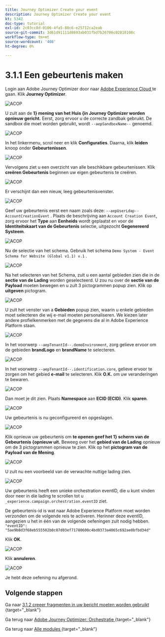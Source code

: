 ```yaml
---
title: Journey Optimizer Create your event
description: Journey Optimizer Create your event
kt: 5342
doc-type: tutorial
exl-id: 2c03cc8d-0106-4fa5-80c6-e25712ca2eab
source-git-commit: 3d61d91111d8693ab031fbd7b26706c02818108c
workflow-type: tm+mt
source-wordcount: '408'
ht-degree: 0%

---
```


# 3.1.1 Een gebeurtenis maken

Login aan Adobe Journey Optimizer door naar [ Adobe Experience Cloud ](https://experience.adobe.com) te gaan. Klik **Journey Optimizer**.

![ ACOP ](./images/acophome.png)

U zult aan de **1&rbrace; mening van het Huis &lbrace;in Journey Optimizer worden opnieuw gericht.** Eerst, zorg ervoor u de correcte zandbak gebruikt. De sandbox die moet worden gebruikt, wordt `--aepSandboxName--` genoemd.

![ ACOP ](./images/acoptriglp.png)

In het linkermenu, scrol neer en klik **Configuraties**. Daarna, klik **leiden** knoop onder **Gebeurtenissen**.

![ ACOP ](./images/acopmenu.png)

Vervolgens ziet u een overzicht van alle beschikbare gebeurtenissen. Klik **creëren Gebeurtenis** beginnen uw eigen gebeurtenis te creëren.

![ ACOP ](./images/emptyevent.png)

Er verschijnt dan een nieuw, leeg gebeurtenisvenster.

![ ACOP ](./images/emptyevent1.png)

Geef uw gebeurtenis eerst een naam zoals deze: `--aepUserLdap--AccountCreationEvent` .
Plaats de beschrijving aan `Account Creation Event`, zorg ervoor het **Type** aan **Eenheids** wordt geplaatst en voor de **Identiteitskaart van de Gebeurtenis** selectie, uitgezocht **Gegenereerd Systeem**.

![ ACOP ](./images/eventdescription.png)

Nu de selectie van het schema. Gebruik het schema `Demo System - Event Schema for Website (Global v1.1) v.1` .

![ ACOP ](./images/eventschema.png)

Na het selecteren van het Schema, zult u een aantal gebieden zien die in de **sectie van de Lading** worden geselecteerd. U zou nu over de **sectie van de Payload** moeten bewegen en u zult 3 pictogrammen popup zien. Klik op **uitgeven** pictogram.

![ ACOP ](./images/eventpayload.png)

U zult het venster van a **Gebieden** popup zien, waarin u enkele gebieden moet selecteren die wij e-mail moeten personaliseren.  We kiezen later andere profielkenmerken met de gegevens die al in Adobe Experience Platform staan.

![ ACOP ](./images/eventfields.png)

In het voorwerp `--aepTenantId--.demoEnvironment`, zorg gelieve ervoor om de gebieden **brandLogo** en **brandName** te selecteren.

![ ACOP ](./images/eventpayloadbr.png)

In het voorwerp `--aepTenantId--.identification.core`, gelieve ervoor te zorgen om het gebied **e-mail** te selecteren. Klik **O.K.** om uw veranderingen te bewaren.

![ ACOP ](./images/eventpayloadbrid.png)

Dan moet je dit zien. Plaats **Namespace** aan **ECID (ECID)**. Klik **sparen**.

![ ACOP ](./images/eventsave.png)

Uw gebeurtenis is nu geconfigureerd en opgeslagen.

![ ACOP ](./images/eventdone.png)

Klik opnieuw uw gebeurtenis om **te openen geef het 1&rbrace; scherm van de Gebeurtenis &lbrace;opnieuw uit.** Beweeg over het **gebied van de Lading** opnieuw om de 3 pictogrammen opnieuw te zien. Klik op het **pictogram van de Payload van de Mening**.

![ ACOP ](./images/viewevent.png)

U zult nu een voorbeeld van de verwachte nuttige lading zien.

![ ACOP ](./images/fullpayload.png)

Uw gebeurtenis heeft een unieke orchestration eventID, die u kunt vinden door neer in die lading te scrollen tot u `_experience.campaign.orchestration.eventID` ziet.

De gebeurtenis-id is wat naar Adobe Experience Platform moet worden verzonden om de volgende reis te activeren. Herinner deze eventID, aangezien u het in één van de volgende oefeningen zult nodig hebben.
`"eventID": "5ae9b8d3f68eb555502b0c07d03ef71780600c4bd0373a4065c692ae0bfbd34d"`

Klik **OK**.

![ ACOP ](./images/payloadeventID.png)

Klik **annuleren**.

![ ACOP ](./images/payloadeventID1.png)

Je hebt deze oefening nu afgerond.

## Volgende stappen

Ga naar [ 3.1.2 creeer fragmenten in uw bericht moeten worden gebruikt ](./ex2.md){target="_blank"}

Ga terug naar [ Adobe Journey Optimizer: Orchestratie ](./journey-orchestration-create-account.md){target="_blank"}

Ga terug naar [ Alle modules ](./../../../../overview.md){target="_blank"}
